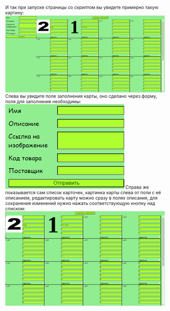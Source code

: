 И так при запуске страницы со скриптом вы увидете примерно такую картину:
![](t1.png)
Слева вы увидите поле заполнения карты, оно сделано через форму, поля для заполнения необходимы:
![](t2.png)
Справа же показывается сам список карточек, картинка карты слева от поли с её описанием, 
редактировать карту можно сразу в полях описания, для сохранения изменений нужно нажать соответствующую кнопку над списком:
![](t3.png)
